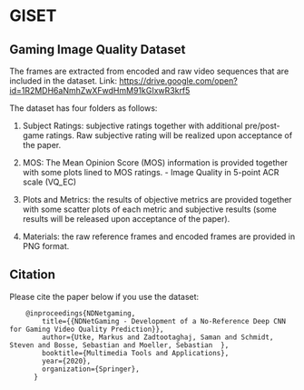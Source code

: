 # GISET
## Gaming Image Quality Dataset
 

The frames are extracted from encoded and raw video sequences that are included in the dataset. 
Link:
https://drive.google.com/open?id=1R2MDH6aNmhZwXFwdHmM91kGIxwR3krf5

The dataset has four folders as follows:

1.	Subject Ratings: subjective ratings together with additional pre/post-game ratings. Raw subjective rating will be realized upon acceptance of the paper. 

2.	MOS: The Mean Opinion Score (MOS) information is provided together with some plots lined to MOS ratings.   - Image Quality in 5-point ACR scale (VQ_EC)
 

3.	Plots and Metrics: the results of objective metrics are provided together with some scatter plots of each metric and subjective results (some results will be released upon acceptance of the paper).

4.	Materials: the raw reference frames and encoded frames are provided in PNG format.




## Citation 
Please cite the paper below if you use the dataset:
```
	@inproceedings{NDNetgaming,
		title={{NDNetGaming - Development of a No-Reference Deep CNN for Gaming Video Quality Prediction}},
		author={Utke, Markus and Zadtootaghaj, Saman and Schmidt, Steven and Bosse, Sebastian and Moeller, Sebastian  },
		booktitle={Multimedia Tools and Applications},
		year={2020},
		organization={Springer},
	  }
```


